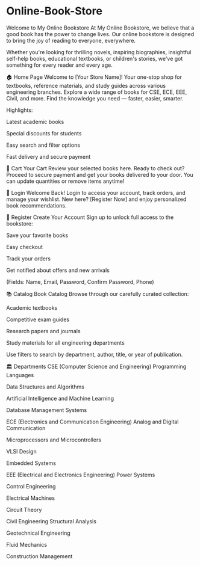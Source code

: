 # Online-Book-Store

Welcome to My Online Bookstore 
At My Online Bookstore, we believe that a good book has the power to change lives. Our online bookstore is designed to bring the joy of reading to everyone, everywhere.

Whether you're looking for thrilling novels, inspiring biographies, insightful self-help books, educational textbooks, or children's stories, we've got something for every reader and every age.


🏠 Home Page
Welcome to [Your Store Name]!
Your one-stop shop for textbooks, reference materials, and study guides across various engineering branches.
Explore a wide range of books for CSE, ECE, EEE, Civil, and more.
Find the knowledge you need — faster, easier, smarter.

Highlights:

Latest academic books

Special discounts for students

Easy search and filter options

Fast delivery and secure payment

🛒 Cart
Your Cart
Review your selected books here.
Ready to check out? Proceed to secure payment and get your books delivered to your door.
You can update quantities or remove items anytime!

🔑 Login
Welcome Back!
Login to access your account, track orders, and manage your wishlist.
New here? [Register Now] and enjoy personalized book recommendations.

📝 Register
Create Your Account
Sign up to unlock full access to the bookstore:

Save your favorite books

Easy checkout

Track your orders

Get notified about offers and new arrivals

(Fields: Name, Email, Password, Confirm Password, Phone)

📚 Catalog
Book Catalog
Browse through our carefully curated collection:

Academic textbooks

Competitive exam guides

Research papers and journals

Study materials for all engineering departments

Use filters to search by department, author, title, or year of publication.

🏛️ Departments
CSE (Computer Science and Engineering)
Programming Languages

Data Structures and Algorithms

Artificial Intelligence and Machine Learning

Database Management Systems

ECE (Electronics and Communication Engineering)
Analog and Digital Communication

Microprocessors and Microcontrollers

VLSI Design

Embedded Systems

EEE (Electrical and Electronics Engineering)
Power Systems

Control Engineering

Electrical Machines

Circuit Theory

Civil Engineering
Structural Analysis

Geotechnical Engineering

Fluid Mechanics

Construction Management

